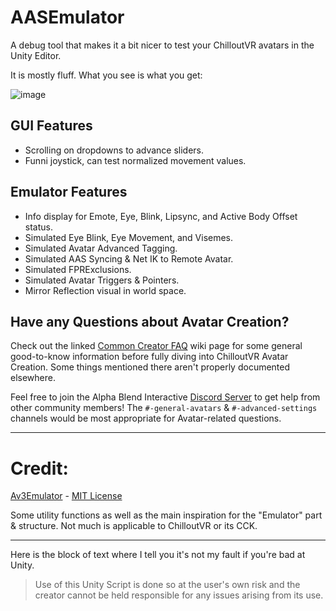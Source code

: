 # AASEmulator

A debug tool that makes it a bit nicer to test your ChilloutVR avatars in the Unity Editor.

It is mostly fluff. What you see is what you get:

![image](https://github.com/NotAKidoS/AASEmulator/assets/37721153/f63235bd-9ad5-4560-af4f-931dac2cfcd0)

## GUI Features
* Scrolling on dropdowns to advance sliders.
* Funni joystick, can test normalized movement values.

## Emulator Features
- Info display for Emote, Eye, Blink, Lipsync, and Active Body Offset status.
- Simulated Eye Blink, Eye Movement, and Visemes.
- Simulated Avatar Advanced Tagging.
- Simulated AAS Syncing & Net IK to Remote Avatar.
- Simulated FPRExclusions.
- Simulated Avatar Triggers & Pointers.
- Mirror Reflection visual in world space.

## Have any Questions about Avatar Creation?
Check out the linked [Common Creator FAQ](https://github.com/NotAKidOnSteam/AASEmulator/wiki/Common-Creator-FAQ) wiki page for some general good-to-know information before fully diving into ChilloutVR Avatar Creation. Some things mentioned there aren't properly documented elsewhere.

Feel free to join the Alpha Blend Interactive [Discord Server](https://discord.com/invite/abi) to get help from other community members!
The `#-general-avatars` & `#-advanced-settings` channels would be most appropriate for Avatar-related questions.

------

# Credit:

[Av3Emulator](https://github.com/lyuma/Av3Emulator) - [MIT License](https://github.com/lyuma/Av3Emulator/blob/master/LICENSE.txt)

Some utility functions as well as the main inspiration for the "Emulator" part & structure. Not much is applicable to ChilloutVR or its CCK.

---

Here is the block of text where I tell you it's not my fault if you're bad at Unity.

> Use of this Unity Script is done so at the user's own risk and the creator cannot be held responsible for any issues arising from its use.
